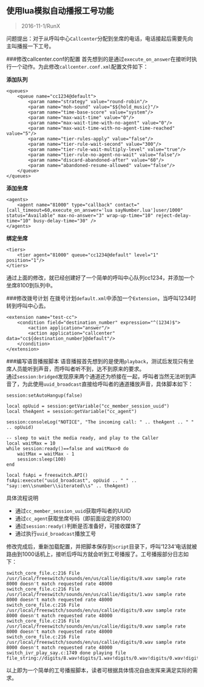 ## 使用lua模拟自动播报工号功能

> 2016-11-1/RunX

问题提出：对于从呼叫中心`Callcenter`分配到坐席的电话，电话接起后需要先向主叫播报一下工号。  

###修改callcenter.conf的配置
首先想到的是通过`execute_on_answer`在接听时执行一个动作。为此修改`callcenter.conf.xml`配置文件如下： 
 
**添加队列**
```
<queues>
	<queue name="cc1234@default">
		<param name="strategy" value="round-robin"/>
		<param name="moh-sound" value="$${hold_music}"/>
		<param name="time-base-score" value="system"/>
		<param name="max-wait-time" value="0"/>
		<param name="max-wait-time-with-no-agent" value="0"/>
		<param name="max-wait-time-with-no-agent-time-reached" value="5"/>
		<param name="tier-rules-apply" value="false"/>
		<param name="tier-rule-wait-second" value="300"/>
		<param name="tier-rule-wait-multiply-level" value="true"/>
		<param name="tier-rule-no-agent-no-wait" value="false"/>
		<param name="discard-abandoned-after" value="60"/>
		<param name="abandoned-resume-allowed" value="false"/>
	</queue>
</queues>
```

**添加坐席**
```
<agents>  
	<agent name="81000" type="callback" contact="[call_timeout=60,execute_on_answer='lua sayNumber.lua']user/1000" status="Available" max-no-answer="3" wrap-up-time="10" reject-delay-time="10" busy-delay-time="30" />  
</agents>
```  

**绑定坐席**
```
<tiers>
	<tier agent="81000" queue="cc1234@default" level="1" position="1"/> 
</tiers>
```  
通过上面的修改，就已经创建好了一个简单的呼叫中心队列cc1234，并添加一个坐席8100到队列中。

###修改拨号计划
在拨号计划`default.xml`中添加一个`Extension`，当呼叫1234时转到呼叫中心去。  
```
<extension name="test-cc">
	<condition field="destination_number" expression="^(1234)$">
		<action application="answer"/>
		<action application="callcenter" data="cc${destination_number}@default"/>
	</condition>
</extension>
```

###编写语音播报脚本
语音播报首先想到的是使用`playback`，测试后发现只有坐席人员能听到声音，而呼叫者听不到，达不到原来的要求。  
通过`session:bridged`发现原来两个通道还为桥接在一起，呼叫者当然无法听到声音了，为此使用`uuid_broadcast`直接给呼叫者的通道播放声音，具体脚本如下：  
```  
session:setAutoHangup(false)

local opUuid = session:getVariable("cc_member_session_uuid")
local theAgent = session:getVariable("cc_agent")

session:consoleLog("NOTICE", "The incoming call: " .. theAgent .. " " .. opUuid)

-- sleep to wait the media ready, and play to the Caller
local waitMax = 10
while session:ready()==false and waitMax>0 do
	waitMax = waitMax - 1
	session:sleep(100)
end

local fsApi = freeswitch.API()
fsApi:execute("uuid_broadcast", opUuid .. " " .. "say::en\\snumber\\siterated\\s" .. theAgent)  
```  

具体流程说明  
* 通过`cc_member_session_uuid`获取呼叫者的UUID  
* 通过`cc_agent`获取坐席号码（即前面设定的8100）  
* 通过`session:ready()`判断是否准备好，可接收媒体了  
* 通过执行`uuid_broadcast`播放工号

修改完成后，重新加载配置，并把脚本保存到`script`目录下，呼叫‘1234’电话就被路由到1000话机上，接听后呼叫方就会听到工号播报了。工号播报部分日志如下：
```
switch_core_file.c:216 File /usr/local/freeswitch/sounds/en/us/callie/digits/8.wav sample rate 8000 doesn't match requested rate 48000  
switch_core_file.c:216 File /usr/local/freeswitch/sounds/en/us/callie/digits/1.wav sample rate 8000 doesn't match requested rate 48000  
switch_core_file.c:216 File /usr/local/freeswitch/sounds/en/us/callie/digits/0.wav sample rate 8000 doesn't match requested rate 48000  
switch_core_file.c:216 File /usr/local/freeswitch/sounds/en/us/callie/digits/0.wav sample rate 8000 doesn't match requested rate 48000
switch_core_file.c:216 File /usr/local/freeswitch/sounds/en/us/callie/digits/0.wav sample rate 8000 doesn't match requested rate 48000  
switch_ivr_play_say.c:1749 done playing file file_string://digits/8.wav!digits/1.wav!digits/0.wav!digits/0.wav!digits/0.wav
```  

以上即为一个简单的工号播报脚本，读者可根据具体情况自由发挥来满足实际的需求。


